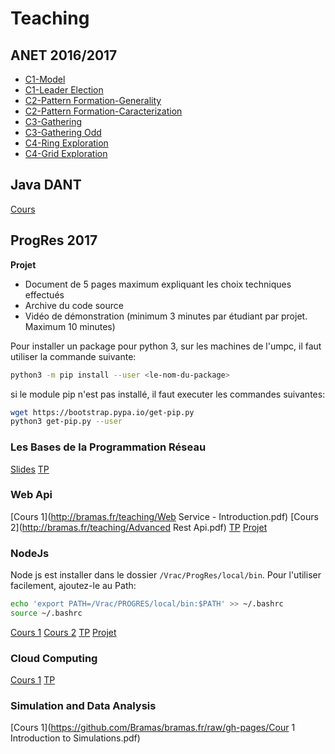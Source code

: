 Teaching
========

ANET 2016/2017
--------

* [C1-Model](https://github.com/Bramas/bramas.fr/raw/gh-pages/p1-model.pdf)
* [C1-Leader Election](https://github.com/Bramas/bramas.fr/raw/gh-pages/p1-leader.pdf)
* [C2-Pattern Formation-Generality](https://github.com/Bramas/bramas.fr/raw/gh-pages/p2-pattern-formation.pdf)
* [C2-Pattern Formation-Caracterization](https://github.com/Bramas/bramas.fr/raw/gh-pages/p2-pattern-formation-caracterization.pdf)
* [C3-Gathering](https://github.com/Bramas/bramas.fr/raw/gh-pages/p3-gathering_intro.pdf)
* [C3-Gathering Odd](https://github.com/Bramas/bramas.fr/raw/gh-pages/p3-gathering_odd.pdf)
* [C4-Ring Exploration](https://github.com/Bramas/bramas.fr/raw/gh-pages/p4-ring_exploration.pdf)
* [C4-Grid Exploration](https://github.com/Bramas/bramas.fr/raw/gh-pages/p4-grid_exploration.pdf)

Java DANT
---------

[Cours](http://bramas.gitlab.io/Java-course)


ProgRes 2017
-----------

**Projet**
 - Document de 5 pages maximum expliquant les choix techniques effectués
 - Archive du code source
 - Vidéo de démonstration (minimum 3 minutes par étudiant par projet. Maximum 10 minutes)

Pour installer un package pour python 3, sur les machines de l'umpc, il faut utiliser la commande suivante:

```bash
python3 -m pip install --user <le-nom-du-package>
```
si le module pip n'est pas installé, il faut executer les commandes suivantes:

```bash
wget https://bootstrap.pypa.io/get-pip.py
python3 get-pip.py --user
```

### Les Bases de la Programmation Réseau

[Slides](http://bramas.fr/teaching/Progres-intro.pdf)
[TP](http://bramas.fr/teaching/PROGRES_TP1.pdf)

### Web Api

[Cours 1](http://bramas.fr/teaching/Web Service - Introduction.pdf)
[Cours 2](http://bramas.fr/teaching/Advanced Rest Api.pdf)
[TP](https://github.com/Bramas/bramas.fr/raw/gh-pages/TP-webApi.pdf)
[Projet](https://github.com/Bramas/bramas.fr/raw/gh-pages/projet-webApi.pdf)


### NodeJs

Node js est installer dans le dossier `/Vrac/ProgRes/local/bin`. Pour l'utiliser facilement, ajoutez-le au Path:

```bash
echo 'export PATH=/Vrac/PROGRES/local/bin:$PATH' >> ~/.bashrc
source ~/.bashrc
```

[Cours 1](http://bramas.fr/teaching/introduction-to-js-and-nodejs.pdf)
[Cours 2](http://bramas.fr/teaching/real-time-networking-game-with-nodejs.pdf)
[TP](http://bramas.fr/teaching/TP-Nodejs.pdf)
[Projet](https://github.com/Bramas/bramas.fr/raw/gh-pages/NodeJS-projet2.pdf)


### Cloud Computing

[Cours 1](https://github.com/Bramas/bramas.fr/raw/gh-pages/introduction%20to%20cloud%20computing.pdf)
[TP](https://github.com/Bramas/bramas.fr/raw/gh-pages/TP.pdf)

### Simulation and Data Analysis

[Cours 1](https://github.com/Bramas/bramas.fr/raw/gh-pages/Cour 1 Introduction to Simulations.pdf)


